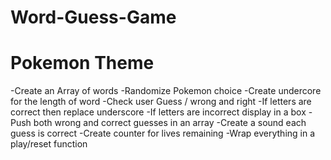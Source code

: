 # Word-Guess-Game
# Pokemon Theme
-Create an Array of words 
-Randomize Pokemon choice
-Create undercore for the length of word
-Check user Guess / wrong and right
-If letters are correct then replace underscore
-If letters are incorrect display in a box
-Push both wrong and correct guesses in an array
-Create a sound each guess is correct
-Create counter for lives remaining
-Wrap everything in a play/reset function
